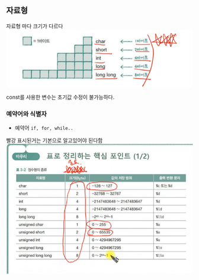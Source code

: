## 자료형
자료형 마다 크기가 다르다
![]({5BD9CFCD-D407-45A1-9B40-B5167F48AE6A}.png)

const를 사용한 변수는 초기값 수정이 불가능하다.


### 예약어와 식별자
- 예약어
`if, for, while..`



빨강 표시된거는 기본으로 알고있어야 된다함
![alt text]({0FFD0AB4-BC33-498E-B5E0-36C70E1CFFAF}.png)